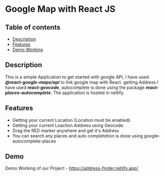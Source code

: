 # Google Map with React JS 

## Table of contents
* [Description](#Description)
* [Features](#Features)
* [Demo Working](#Demo)

## Description
This is a simple Application to get started with google API, I have used ***@react-google-maps/api*** to link google map with React. getting Address I have used ***react-geocode***, autocomplete is done using the package ***react-places-autocomplete***. The application is hosted in netlify.


## Features
* Getting your current Location (Location must be enabled).
* Getting your current Loaction Address using Geocode.
* Drag the RED marker anywhere and get it's Address 
* You can search any places and auto completetion is done using google-autocomplete-places 


	
## Demo
Demo Working of our Project - https://address-finder.netlify.app/

